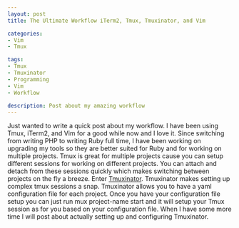 ```yaml
---
layout: post
title: The Ultimate Workflow iTerm2, Tmux, Tmuxinator, and Vim

categories:
- Vim
- Tmux

tags:
- Tmux
- Tmuxinator
- Programming
- Vim
- Workflow

description: Post about my amazing workflow
---
```


Just wanted to write a quick post about my workflow.
I have been using Tmux, iTerm2, and Vim for a good while now and I love it.
Since switching from writing PHP to writing Ruby full time, I have been
working on upgrading my tools so they are better suited for Ruby and for working on multiple projects.
Tmux is great for multiple projects cause you can setup different sessions for working on different projects.
You can attach and detach from these sessions quickly which makes switching between projects on
the fly a breeze. Enter [Tmuxinator](https://github.com/aziz/tmuxinator). Tmuxinator makes setting up
complex tmux sessions a snap. Tmuxinator allows you to have a yaml configuration file for each project.
Once you have your configuration file setup you can just run mux project-name start and it will setup your
Tmux session as for you based on your configuration file. When I have some more time I will post about
actually setting up and configuring Tmuxinator. 
